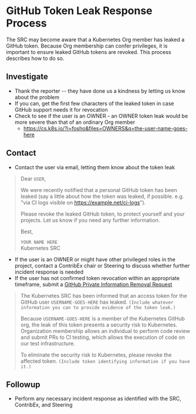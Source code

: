 # GitHub Token Leak Response Process

The SRC may become aware that a Kubernetes Org member has leaked a GitHub token. Because Org membership can confer privileges, it is important to ensure leaked GitHub tokens are revoked. This process describes how to do so.

## Investigate

* Thank the reporter -- they have done us a kindness by letting us know about the problem
* If you can, get the first few characters of the leaked token in case GitHub support needs it for revocation
* Check to see if the user is an OWNER - an OWNER token leak would be more severe than that of an ordinary Org member
    * https://cs.k8s.io/?i=fosho&files=OWNERS&q=the-user-name-goes-here

## Contact

* Contact the user via email, letting them know about the token leak
>Dear `USER`,
>
>We were recently notified that a personal GitHub token has been leaked (say a little about how the token was leaked, if possible. e.g. "via CI logs visible on https://example.net/ci-logs").
>
>Please revoke the leaked GitHub token, to protect yourself and your projects. Let us know if you need any further information.
>
>Best,
>
>`YOUR NAME HERE`  
>Kubernetes SRC
* If the user is an OWNER or might have other privileged roles in the project, contact a ContribEx chair or Steering to discuss whether further incident response is needed
* If the user has not confirmed token revocation within an appropriate timeframe, submit a [GitHub Private Information Removal Request](https://docs.github.com/en/site-policy/content-removal-policies/github-private-information-removal-policy#sending-a-private-information-removal-request)
>The Kubernetes SRC has been informed that an access token for the GitHub user `USERNAME-GOES-HERE` has leaked. `(Include whatever information you can to provide evidence of the token leak.)`
>
>Because `USERNAME-GOES-HERE` is a member of the Kubernetes GitHub org, the leak of this token presents a security risk to Kubernetes. Organization membership allows an individual to perform code review and submit PRs to CI testing, which allows the execution of code on our test infrastructure.
>
>To eliminate the security risk to Kubernetes, please revoke the affected token. `(Include token identifying information if you have it.)`
## Followup
* Perform any necessary incident response as identified with the SRC, ContribEx, and Steering
